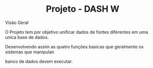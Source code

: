 

<h1 align="center">Projeto - DASH W</h1
\
\








Visão Geral 

O Projeto tem por objetivo unificar dados de fontes diferentes em uma unica base de dados.

Desenvolvendo assim as quatro funções basicas que geralmente os sistemas que manipulan 

banco de dados devem executar.  

